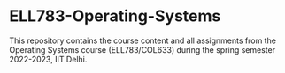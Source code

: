 # ELL783-Operating-Systems
This repository contains the course content and all assignments from the Operating Systems course (ELL783/COL633) during the spring semester 2022-2023, IIT Delhi. 
